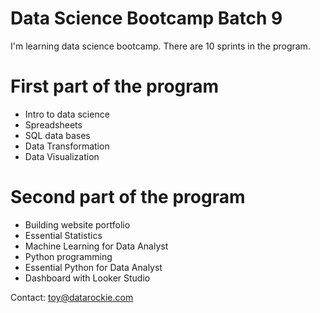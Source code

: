 # Data Science Bootcamp Batch 9

I'm learning data science bootcamp. There are 10 sprints in the program.

# First part of the program

- Intro to data science
- Spreadsheets
- SQL data bases
- Data Transformation
- Data Visualization

# Second part of the program

- Building website portfolio
- Essential Statistics
- Machine Learning for Data Analyst
- Python programming
- Essential Python for Data Analyst
- Dashboard with Looker Studio

Contact: toy@datarockie.com
